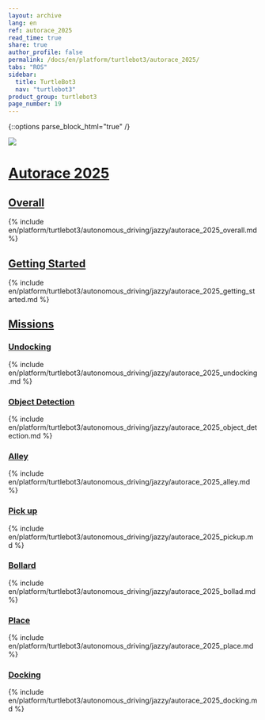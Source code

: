 ```yaml
---
layout: archive
lang: en
ref: autorace_2025
read_time: true
share: true
author_profile: false
permalink: /docs/en/platform/turtlebot3/autorace_2025/
tabs: "ROS"
sidebar:
  title: TurtleBot3
  nav: "turtlebot3"
product_group: turtlebot3
page_number: 19
---
```


<style>body {counter-reset: h1 1 !important;}</style>

{::options parse_block_html="true" /}

![](/assets/images/platform/turtlebot3/autonomous_driving/autorace_rbiz_challenge_2017_robots_1.png)

# [Autorace 2025](#autorace-2025)

## [Overall](#overall)
{% include en/platform/turtlebot3/autonomous_driving/jazzy/autorace_2025_overall.md %}

## [Getting Started](#getting-started)
{% include en/platform/turtlebot3/autonomous_driving/jazzy/autorace_2025_getting_started.md %}

## [Missions](#missions)

### [Undocking](#undocking)
{% include en/platform/turtlebot3/autonomous_driving/jazzy/autorace_2025_undocking.md %}

### [Object Detection](#object-detection)
{% include en/platform/turtlebot3/autonomous_driving/jazzy/autorace_2025_object_detection.md %}

### [Alley](#alley)
{% include en/platform/turtlebot3/autonomous_driving/jazzy/autorace_2025_alley.md %}

### [Pick up](#pick-up)
{% include en/platform/turtlebot3/autonomous_driving/jazzy/autorace_2025_pickup.md %}

### [Bollard](#bollard)
{% include en/platform/turtlebot3/autonomous_driving/jazzy/autorace_2025_bollad.md %}

### [Place](#place)
{% include en/platform/turtlebot3/autonomous_driving/jazzy/autorace_2025_place.md %}

### [Docking](#docking)
{% include en/platform/turtlebot3/autonomous_driving/jazzy/autorace_2025_docking.md %}

</section>
